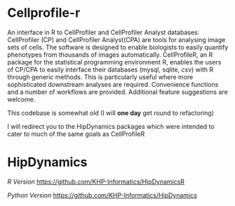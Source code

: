Cellprofile-r
===============
An interface in R to CellProfiler and CellProfiler Analyst databases: CellProfiler (CP) and CellProfiler Analyst(CPA) are tools for analysing image sets of cells. The software is designed to enable biologists to easily quantify phenotypes from thousands of images automatically. CellProfileR, an R package for the statistical programming environment R, enables the users of CP/CPA to easily interface their databases (mysql, sqlite, csv) with R through generic methods. This is particularly useful where more sophisticated downstream analyses are required. Convenience functions and a number of workflows are provided. Additional feature suggestions are welcome.


This codebase is somewhat old (I will **one day** get round to refactoring)

I will redirect you to the HipDynamics packages which were intended to cater to much of the same goals as CellProfileR

HipDynamics
===========
*R Version*
https://github.com/KHP-Informatics/HipDynamicsR

*Python Version*
https://github.com/KHP-Informatics/HipDynamics
